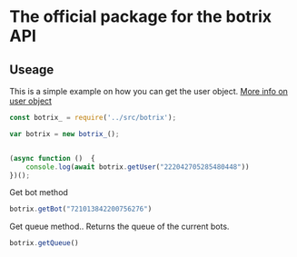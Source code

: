 # The official package for the botrix API

## Useage

This is a simple example on how you can get the user object. [More info on user object](https://github.com/WindowsCmd/botrixApiDocs)
```js
const botrix_ = require('../src/botrix');

var botrix = new botrix_();


(async function ()  {
    console.log(await botrix.getUser("222042705285480448"))
})();
```

Get bot method 
```js
botrix.getBot("721013842200756276")
```

Get queue method.. Returns the queue of the current bots.
```js
botrix.getQueue()
```


